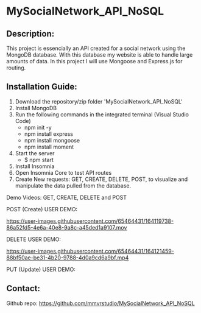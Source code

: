 # MySocialNetwork_API_NoSQL

## Description:
This project is essencially an API created for a social network using the MongoDB database. With this database my website is able to handle large amounts of data. In this project I will use Mongoose and Express.js for routing.

## Installation Guide: 
1. Download the repository/zip folder 'MySocialNetwork_API_NoSQL'
2. Install MongoDB
3. Run the following commands in the integrated terminal (Visual Studio Code)
    - npm init -y
    - npm install express
    - npm install mongoose
    - npm install moment
4. Start the server
    - $ npm start
5. Install Insomnia
6. Open Insomnia Core to test API routes
7. Create New requests: GET, CREATE, DELETE, POST, to visualize and manipulate the data pulled from the database.


Demo Videos: GET, CREATE, DELETE and POST


POST (Create) USER DEMO:

https://user-images.githubusercontent.com/65464431/164119738-86a52fd5-4e6a-40e8-9a8c-a45ded1a9107.mov


DELETE USER DEMO:

https://user-images.githubusercontent.com/65464431/164121459-88bf50ae-be31-4b20-9788-4d0a9cd6a9bf.mp4


PUT (Update) USER DEMO:












## Contact:
 Github repo: https://github.com/mmvrstudio/MySocialNetwork_API_NoSQL


